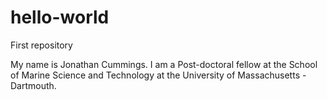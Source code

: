 # hello-world
First repository

My name is Jonathan Cummings.  I am a Post-doctoral fellow at the School of Marine Science and Technology at the University of Massachusetts - Dartmouth.

